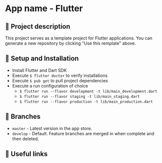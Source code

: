# App name - Flutter

## 📖 Project description
This project serves as a template project for Flutter applications. You can generate a new repository by clicking "Use this remplate" above.

## 🔧 Setup and Installation
- Install Flutter and Dart SDK
- Execute `$ flutter doctor` to verify installations
- Execute `$ pub get` to pull project dependencies
- Execute a run configuration of choice
  - `$ flutter run --flavor development -t lib/main_development.dart`
  - `$ flutter run --flavor staging -t lib/main_staging.dart`
  - `$ flutter run --flavor production -t lib/main_production.dart`

## 🌲 Branches
* `master` - Latest version in the app store.
* `develop` - Default. Feature branches are merged in when complete and then deleted.

## 🔗 Useful links

